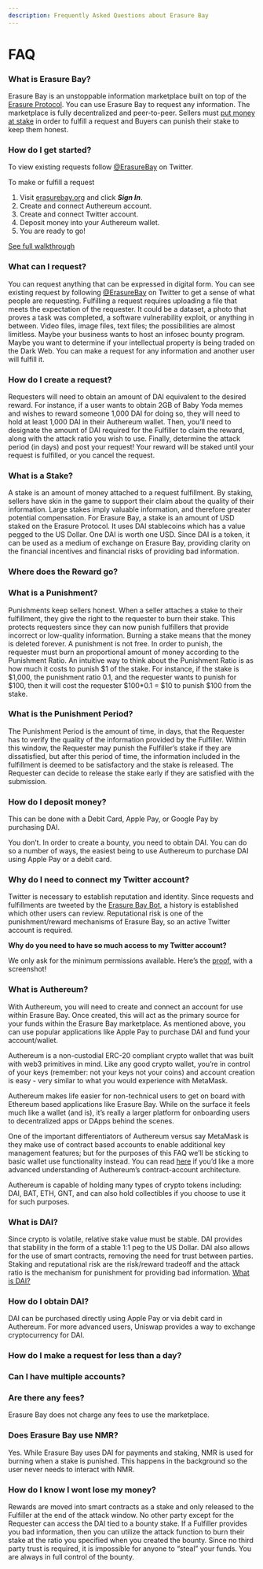 ```yaml
---
description: Frequently Asked Questions about Erasure Bay
---
```


# FAQ

### **What is Erasure Bay?**

Erasure Bay is an unstoppable information marketplace built on top of the [Erasure Protocol](https://erasure.world/). You can use Erasure Bay to request any information. The marketplace is fully decentralized and peer-to-peer. Sellers must [put money at stake](https://docs.erasure.world/erasurebay-docs/faq#what-is-a-stake) in order to fulfill a request and Buyers can punish their stake to keep them honest.

### **How do I get started?**

To view existing requests follow [@ErasureBay](https://twitter.com/ErasureBay) on Twitter.

To make or fulfill a request

1. Visit [erasurebay.org](http://erasurebay.org/) and click _**Sign In**_. 
2. Create and connect Authereum account.
3. Create and connect Twitter account.
4. Deposit money into your Authereum wallet.
5. You are ready to go!

[See full walkthrough](new-bay-user-walkthrough.md)

### **What can I request?**

You can request anything that can be expressed in digital form. You can see existing request by following [@ErasureBay](https://twitter.com/ErasureBay) on Twitter to get a sense of what people are requesting. Fulfilling a request requires uploading a file that meets the expectation of the requester. It could be a dataset, a photo that proves a task was completed, a software vulnerability exploit, or anything in between. Video files, image files, text files; the possibilities are almost limitless. Maybe your business wants to host an infosec bounty program. Maybe you want to determine if your intellectual property is being traded on the Dark Web. You can make a request for any information and another user will fulfill it.

### **How do I create a request?**

Requesters will need to obtain an amount of DAI equivalent to the desired reward. For instance, if a user wants to obtain 2GB of Baby Yoda memes and wishes to reward someone 1,000 DAI for doing so, they will need to hold at least 1,000 DAI in their Authereum wallet. Then, you’ll need to designate the amount of DAI required for the Fulfiller to claim the reward, along with the attack ratio you wish to use. Finally, determine the attack period \(in days\) and post your request! Your reward will be staked until your request is fulfilled, or you cancel the request.

### **What is a Stake?** 

A stake is an amount of money attached to a request fulfillment. By staking, sellers have skin in the game to support their claim about the quality of their information. Large stakes imply valuable information, and therefore greater potential compensation. For Erasure Bay, a stake is an amount of USD staked on the Erasure Protocol. It uses DAI stablecoins which has a value pegged to the US Dollar. One DAI is worth one USD. Since DAI is a token, it can be used as a medium of exchange on Erasure Bay, providing clarity on the financial incentives and financial risks of providing bad information.

### **Where does the Reward go?**

### **What is a Punishment?**

Punishments keep sellers honest. When a seller attaches a stake to their fulfillment, they give the right to the requester to burn their stake. This protects requesters since they can now punish fulfillers that provide incorrect or low-quality information. Burning a stake means that the money is deleted forever. A punishment is not free. In order to punish, the requester must burn an proportional amount of money according to the Punishment Ratio. An intuitive way to think about the Punishment Ratio is as how much it costs to punish $1 of the stake. For instance, if the stake is $1,000, the punishment ratio 0.1, and the requester wants to punish for $100, then it will cost the requester $100\*0.1 = $10 to punish $100 from the stake.

### **What is the Punishment Period?**

The Punishment Period is the amount of time, in days, that the Requester has to verify the quality of the information provided by the Fulfiller. Within this window, the Requester may punish the Fulfiller’s stake if they are dissatisfied, but after this period of time, the information included in the fulfillment is deemed to be satisfactory and the stake is released. The Requester can decide to release the stake early if they are satisfied with the submission.

### How do I deposit money?

This can be done with a Debit Card, Apple Pay, or Google Pay by purchasing DAI.

You don’t. In order to create a bounty, you need to obtain DAI. You can do so a number of ways, the easiest being to use Authereum to purchase DAI using Apple Pay or a debit card.

### **Why do I need to connect my Twitter account?**

Twitter is necessary to establish reputation and identity. Since requests and fulfillments are tweeted by the [Erasure Bay Bot](http://www.twitter.com/erasurebaybot), a history is established which other users can review. Reputational risk is one of the punishment/reward mechanisms of Erasure Bay, so an active Twitter account is required.

**Why do you need to have so much access to my Twitter account?**

We only ask for the minimum permissions available. Here’s the [proof](https://developer.twitter.com/en/docs/basics/apps/guides/app-permissions), with a screenshot!

### **What is Authereum?**

With Authereum, you will need to create and connect an account for use within Erasure Bay. Once created, this will act as the primary source for your funds within the Erasure Bay marketplace. As mentioned above, you can use popular applications like Apple Pay to purchase DAI and fund your account/wallet.

Authereum is a non-custodial ERC-20 compliant crypto wallet that was built with web3 primitives in mind. Like any good crypto wallet, you’re in control of your keys \(remember: not your keys not your coins\) and account creation is easy - very similar to what you would experience with MetaMask.

Authereum makes life easier for non-technical users to get on board with Ethereum based applications like Erasure Bay. While on the surface it feels much like a wallet \(and is\), it’s really a larger platform for onboarding users to decentralized apps or DApps behind the scenes.

One of the important differentiators of Authereum versus say MetaMask is they make use of contract based accounts to enable additional key management features; but for the purposes of this FAQ we’ll be sticking to basic wallet use functionality instead. You can read [here](https://medium.com/authereum/authereum-key-architecture-explained-8e0781cf3ea0) if you’d like a more advanced understanding of Authereum’s contract-account architecture.

Authereum is capable of holding many types of crypto tokens including: DAI, BAT, ETH, GNT, and can also hold collectibles if you choose to use it for such purposes.

### **What is DAI?** 

Since crypto is volatile, relative stake value must be stable. DAI provides that stability in the form of a stable 1:1 peg to the US Dollar. DAI also allows for the use of smart contracts, removing the need for trust between parties. Staking and reputational risk are the risk/reward tradeoff and the attack ratio is the mechanism for punishment for providing bad information. [What is DAI?](https://medium.com/mycrypto/what-is-dai-and-how-does-it-work-742d09ba25d6) 

### **How do I obtain DAI?** 

DAI can be purchased directly using Apple Pay or via debit card in Authereum. For more advanced users, Uniswap provides a way to exchange cryptocurrency for DAI.

### How do I make a request for less than a day?

### Can I have multiple accounts?

### **Are there any fees?**

Erasure Bay does not charge any fees to use the marketplace.

### **Does Erasure Bay use NMR?**

Yes. While Erasure Bay uses DAI for payments and staking, NMR is used for burning when a stake is punished. This happens in the background so the user never needs to interact with NMR.

### **How do I know I wont lose my money?**

Rewards are moved into smart contracts as a stake and only released to the Fulfiller at the end of the attack window. No other party except for the Requester can access the DAI tied to a bounty stake. If a Fulfiller provides you bad information, then you can utilize the attack function to burn their stake at the ratio you specified when you created the bounty. Since no third party trust is required, it is impossible for anyone to “steal” your funds. You are always in full control of the bounty.

